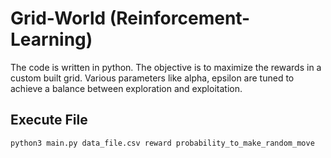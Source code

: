 # Grid-World (Reinforcement-Learning)
The code is written in python.
The objective is to maximize the rewards in a custom built grid.
Various parameters like alpha, epsilon are tuned to achieve a balance between exploration and exploitation. 

## Execute File
`python3 main.py data_file.csv reward probability_to_make_random_move`
